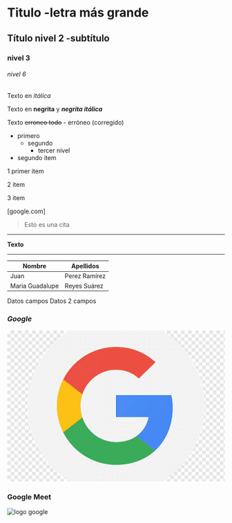 # Titulo -letra más grande
## Título nivel 2 -subtítulo
### nivel 3
###### nivel 6

<!-- Comentario   texto entre ** es font itálica-->
Texto en *itálica*
<!-- Comentario   texto entre doble **... ** es negritas -->
Texto en **negrita** y ***negrita itálica***
<!-- Comentario   texto entre doble ~~...~~ texto tachado -->
Texto ~~erroneo todo~~ - erróneo (corregido)
<!-- Lista no ordenada usar * seguido de un espacio y el texyo-->
* primero
    <!-- sublista -->
    * segundo
        * tercer nivel
* segundo item
<!-- Lista  ordenada usar números la descripción del item e intercalar una línea -->
1 primer item

2 item

3 item 
<!-- ir a sitios web usar corchetes cuadrados [] -->
[google.com]

<!-- Citas usar  símbolo mayor qué -->
>Esto es una cita

<!-- incluir separador de líneas user tres guiones medios seguidos -->

---
**Texto**
<!-- o tres guiones bajos -->

___

<!-- Para incluir código cada línea debe estar entre acentos -->


<!-- Para bloques de código usar tres acentos -->


<!-- Tablas -->
|  Nombre  |  Apellidos  |
| -------- | ----------- |
| Juan     | Perez Ramírez |
| Maria Guadalupe | Reyes Suárez|
Datos campos
Datos 2 campos

<!-- Imágenes  
Puedes tener el archivo en la misma carpeta que el README -->

### *Google*

![logo google](google.png "Logo google")


### Google Meet
![logo google](https://upload.wikimedia.org/wikipedia/commons/9/9b/Google_Meet_icon_%282020%29.svg "Logo google")
